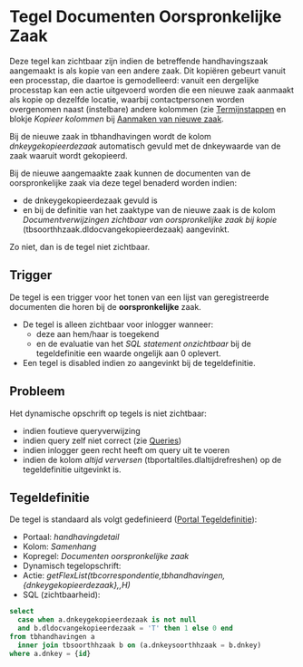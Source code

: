 # Tegel Documenten Oorspronkelijke Zaak

Deze tegel kan zichtbaar zijn indien de betreffende handhavingszaak aangemaakt is als kopie van een andere zaak. Dit kopiëren gebeurt vanuit een processtap, die daartoe is gemodelleerd: vanuit een dergelijke processtap kan een actie uitgevoerd worden die een nieuwe zaak aanmaakt als kopie op dezelfde locatie, waarbij contactpersonen worden overgenomen naast (instelbare) andere kolommen (zie [Termijnstappen](/docs/instellen_inrichten/inrichting_processen/termijnstappen.md) en blokje _Kopieer kolommen_ bij [Aanmaken van nieuwe zaak](/docs/probleemoplossing/programmablokken/maak_nieuwe_zaak.md).

Bij de nieuwe zaak in tbhandhavingen wordt de kolom _dnkeygekopieerdezaak_ automatisch gevuld met de dnkeywaarde van de zaak waaruit wordt gekopieerd.

Bij de nieuwe aangemaakte zaak kunnen de documenten van de oorspronkelijke zaak via deze tegel benaderd worden indien:

- de dnkeygekopieerdezaak gevuld is
- en bij de definitie van het zaaktype van de nieuwe zaak is de kolom _Documentverwijzingen zichtbaar van oorspronkelijke zaak bij kopie_ (tbsoorthhzaak.dldocvangekopieerdezaak) aangevinkt.

Zo niet, dan is de tegel niet zichtbaar.

## Trigger

De tegel is een trigger voor het tonen van een lijst van geregistreerde documenten die horen bij de **oorspronkelijke** zaak.

- De tegel is alleen zichtbaar voor inlogger wanneer:
  - deze aan hem/haar is toegekend
  - en de evaluatie van het _SQL statement onzichtbaar_ bij de tegeldefinitie een waarde ongelijk aan 0 oplevert.
- Een tegel is disabled indien zo aangevinkt bij de tegeldefinitie.

## Probleem

Het dynamische opschrift op tegels is niet zichtbaar:

- indien foutieve queryverwijzing
- indien query zelf niet correct (zie [Queries](/docs/instellen_inrichten/queries.md))
- indien inlogger geen recht heeft om query uit te voeren
- indien de kolom _altijd verversen_ (tbportaltiles.dlaltijdrefreshen) op de tegeldefinitie uitgevinkt is.

## Tegeldefinitie

De tegel is standaard als volgt gedefinieerd ([Portal Tegeldefinitie](/docs/instellen_inrichten/portaldefinitie/portal_tegel.md)):

- Portaal: _handhavingdetail_
- Kolom: _Samenhang_
- Kopregel: _Documenten oorspronkelijke zaak_
- Dynamisch tegelopschrift:
- Actie: _getFlexList(tbcorrespondentie,tbhandhavingen,{dnkeygekopieerdezaak},,H)_
- SQL (zichtbaarheid):

```sql
select
  case when a.dnkeygekopieerdezaak is not null
  and b.dldocvangekopieerdezaak = 'T' then 1 else 0 end
from tbhandhavingen a
  inner join tbsoorthhzaak b on (a.dnkeysoorthhzaak = b.dnkey)
where a.dnkey = {id}
```
